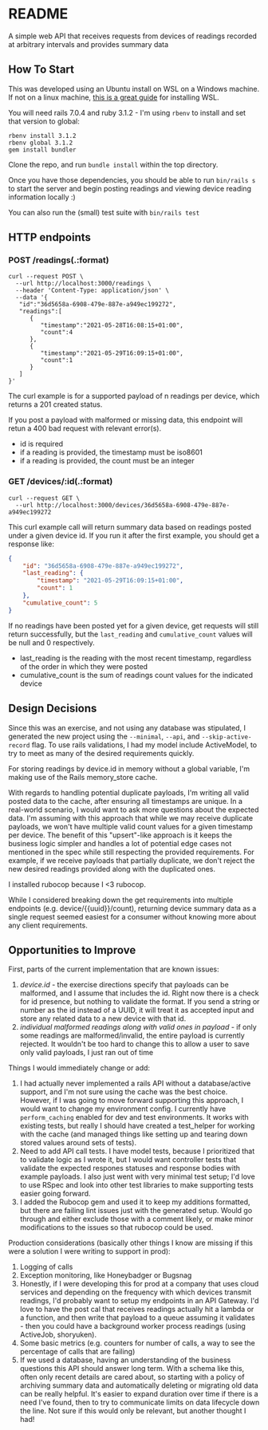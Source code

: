 # README

A simple web API that receives requests from devices of readings recorded at arbitrary intervals and provides summary data

## How To Start ##
This was developed using an Ubuntu install on WSL on a Windows machine. If not on a linux machine, [this is a great guide](https://www.hanselman.com/blog/ruby-on-rails-on-windows-is-not-just-possible-its-fabulous-using-wsl2-and-vs-code) for installing WSL.

You will need rails 7.0.4 and ruby 3.1.2 - I'm using `rbenv` to install and set that version to global:
```
rbenv install 3.1.2
rbenv global 3.1.2
gem install bundler
```
Clone the repo, and run `bundle install` within the top directory.

Once you have those dependencies, you should be able to run `bin/rails s` to start the server and begin posting readings and viewing device reading information locally :)

You can also run the (small) test suite with `bin/rails test`

## HTTP endpoints ##
### POST	/readings(.:format)	###
```
curl --request POST \
  --url http://localhost:3000/readings \
  --header 'Content-Type: application/json' \
  --data '{
   "id":"36d5658a-6908-479e-887e-a949ec199272",
   "readings":[
      {
         "timestamp":"2021-05-28T16:08:15+01:00",
         "count":4
      },
      {
         "timestamp":"2021-05-29T16:09:15+01:00",
         "count":1
      }
   ]
}'
```

The curl example is for a supported payload of n readings per device, which returns a 201 created status.

If you post a payload with malformed or missing data, this endpoint will retun a 400 bad request with relevant error(s).

* id is required
* if a reading is provided, the timestamp must be iso8601
* if a reading is provided, the count must be an integer

### GET	/devices/:id(.:format) ###
```
curl --request GET \
  --url http://localhost:3000/devices/36d5658a-6908-479e-887e-a949ec199272
```

This curl example call will return summary data based on readings posted under a given device id. If you run it after the first example, you should get a response like: 
```json
{
	"id": "36d5658a-6908-479e-887e-a949ec199272",
	"last_reading": {
		"timestamp": "2021-05-29T16:09:15+01:00",
		"count": 1
	},
	"cumulative_count": 5
}
```

If no readings have been posted yet for a given device, get requests will still return successfully, but the `last_reading` and `cumulative_count` values will be null and 0 respectively.

* last_reading is the reading with the most recent timestamp, regardless of the order in which they were posted
* cumulative_count is the sum of readings count values for the indicated device

## Design Decisions ##

Since this was an exercise, and not using any database was stipulated, I generated the new project using the `--minimal`, `--api`, and `--skip-active-record` flag. To use rails validations, I had my model include ActiveModel, to try to meet as many of the desired requirements quickly.

For storing readings by device.id in memory without a global variable, I'm making use of the Rails memory_store cache.

With regards to handling potential duplicate payloads, I'm writing all valid posted data to the cache, after ensuring all timestamps are unique. In a real-world scenario, I would want to ask more questions about the expected data. I'm assuming with this approach that while we may receive duplicate payloads, we won't have multiple valid count values for a given timestamp per device. The benefit of this "upsert"-like approach is it keeps the business logic simpler and handles a lot of potential edge cases not mentioned in the spec while still respecting the provided requirements. For example, if we receive payloads that partially duplicate, we don't reject the new desired readings provided along with the duplicated ones.

I installed rubocop because I <3 rubocop.

While I considered breaking down the get requirements into multiple endpoints (e.g. device/{{uuid}}/count), returning device summary data as a single request seemed easiest for a consumer without knowing more about any client requirements.

## Opportunities to Improve ##

First, parts of the current implementation that are known issues:
1. *device.id* - the exercise directions specify that payloads can be malformed, and I assume that includes the id. Right now there is a check for id presence, but nothing to validate the format. If you send a string or number as the id instead of a UUID, it will treat it as accepted input and store any related data to a new device with that id.
2. *individual malformed readings along with valid ones in payload* - if only some readings are malformed/invalid, the entire payload is currently rejected. It wouldn't be too hard to change this to allow a user to save only valid payloads, I just ran out of time

Things I would immediately change or add:
1. I had actually never implemented a rails API without a database/active support, and I'm not sure using the cache was the best choice. However, if I was going to move forward supporting this approach, I would want to change my environment config. I currently have `perform_caching` enabled for dev and test environments. It works with existing tests, but really I should have created a test_helper for working with the cache (and managed things like setting up and tearing down stored values around sets of tests).
2. Need to add API call tests. I have model tests, because I prioritized that to validate logic as I wrote it, but I would want controller tests that validate the expected respones statuses and response bodies with example payloads. I also just went with very minimal test setup; I'd love to use RSpec and look into other test libraries to make supporting tests easier going forward.
3. I added the Rubocop gem and used it to keep my additions formatted, but there are failing lint issues just with the generated setup. Would go through and either exclude those with a comment likely, or make minor modifications to the issues so that rubocop could be used.

Production considerations (basically other things I know are missing if this were a solution I were writing to support in prod):
1. Logging of calls
2. Exception monitoring, like Honeybadger or Bugsnag
3. Honestly, if I were developing this for prod at a company that uses cloud services and depending on the frequency with which devices transmit readings, I'd probably want to setup my endpoints in an API Gateway. I'd love to have the post cal that receives readings actually hit a lambda or a function, and then write that payload to a queue assuming it validates - then you could have a background worker process readings (using ActiveJob, shoryuken).
4. Some basic metrics (e.g. counters for number of calls, a way to see the percentage of calls that are failing)
5. If we used a database, having an understanding of the business questions this API should answer long term. With a schema like this, often only recent details are cared about, so starting with a policy of archiving summary data and automatically deleting or migrating old data can be really helpful. It's easier to expand duration over time if there is a need I've found, then to try to communicate limits on data lifecycle down the line. Not sure if this would only be relevant, but another thought I had!
